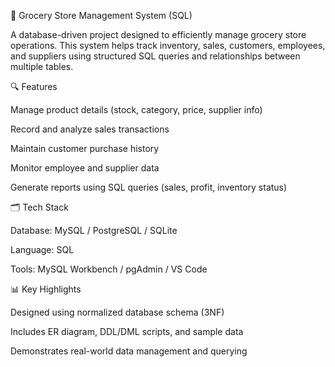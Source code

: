 🛒 Grocery Store Management System (SQL)

A database-driven project designed to efficiently manage grocery store operations. This system helps track inventory, sales, customers, employees, and suppliers using structured SQL queries and relationships between multiple tables.

🔍 Features

Manage product details (stock, category, price, supplier info)

Record and analyze sales transactions

Maintain customer purchase history

Monitor employee and supplier data

Generate reports using SQL queries (sales, profit, inventory status)

🗂️ Tech Stack

Database: MySQL / PostgreSQL / SQLite

Language: SQL

Tools: MySQL Workbench / pgAdmin / VS Code

📊 Key Highlights

Designed using normalized database schema (3NF)

Includes ER diagram, DDL/DML scripts, and sample data

Demonstrates real-world data management and querying
